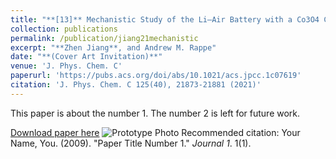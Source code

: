 ```yaml
---
title: "**[13]** Mechanistic Study of the Li–Air Battery with a Co3O4 Cathode and Dimethyl Sulfoxide Electrolyte"
collection: publications
permalink: /publication/jiang21mechanistic
excerpt: "**Zhen Jiang**, and Andrew M. Rappe"
date: "**(Cover Art Invitation)**"
venue: 'J. Phys. Chem. C'
paperurl: 'https://pubs.acs.org/doi/abs/10.1021/acs.jpcc.1c07619'
citation: 'J. Phys. Chem. C 125(40), 21873-21881 (2021)'
---
```

This paper is about the number 1. The number 2 is left for future work.

[Download paper here](https://pubs.acs.org/doi/abs/10.1021/acs.jpcc.1c07619)
![Prototype Photo]({{site.baseurl}}/images/jiang21mechanistic.jpg)
Recommended citation: Your Name, You. (2009). "Paper Title Number 1." <i>Journal 1</i>. 1(1).
